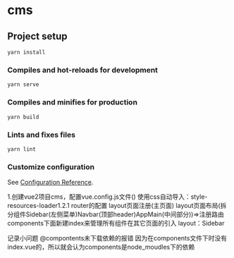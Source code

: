 # cms

## Project setup
```
yarn install
```

### Compiles and hot-reloads for development
```
yarn serve
```

### Compiles and minifies for production
```
yarn build
```

### Lints and fixes files
```
yarn lint
```

### Customize configuration
See [Configuration Reference](https://cli.vuejs.org/config/).


1.创建vue2项目cms，配置vue.config.js文件()  使用css自动导入：style-resources-loader1.2.1
 router的配置  layout页面注册(主页面) layout页面布局(拆分组件Sidebar(左侧菜单)Navbar(顶部header)AppMain(中间部分))=>注册路由   components下面新建index来管理所有组件在其它页面的引入
 layout：Sidebar 



记录小问题
@compontents未下载依赖的报错 因为在components文件下时没有index.vue的，所以就会认为components是node_moudles下的依赖


